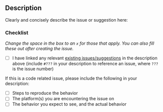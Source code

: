 ## Description

Clearly and concisely describe the issue or suggestion here:







### Checklist

*Change the space in the box to an `x` for those that apply. You can also fill these out after creating the issue.*

- [ ] I have linked any relevant [existing issues/suggestions](https://github.com/uccser/verto/issues) in the description above (include `#???` in your description to reference an issue, where `???` is the issue number)

If this is a code related issue, please include the following in your description:

- [ ] Steps to reproduce the behavior
- [ ] The platform(s) you are encountering the issue on
- [ ] The behavior you expect to see, and the actual behavior
